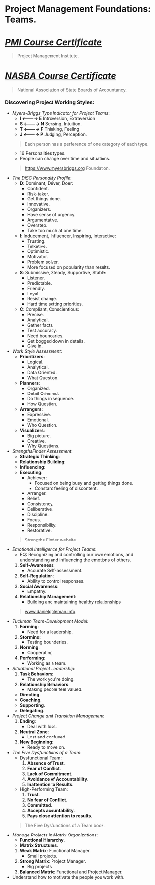 # Project Management Foundations: Teams.
# [*PMI Course Certificate*](https://www.linkedin.com/learning/certificates/eae579c651b9eb4c92eec84b49f3fff8e743c7559335daed9aeb13003d645a3b?u=60693444)
> Project Management Institute.
# [*NASBA Course Certificate*](https://www.linkedin.com/learning/certificates/43b1f591ee0a6bc743a3fddbfd037851f17a29bbb6961a2816c236498b290239?u=60693444)
> National Association of State Boards of Accountancy.
### Discovering Project Working Styles:
- *Myers-Briggs Type Indicator for Project Teams*:
    - **I <----> E** Introversion, Extraversion
    - **S <----> N** Sensing, Intuition.
    - **T <----> F** Thinking, Feeling
    - **J <----> P** Judging, Perception.
    > Each person has a perference of one category of each type.
    - 16 Personalities types.
    - People can change over time and situations.
    > https://www.myersbriggs.org Foundation.
- *The DiSC Personality Profile*: 
    - **D**: Dominant, Driver, Doer:
        - Confident.
        - Risk-taker.
        - Get things done.
        - Innovative.
        - Organizers.
        - Have sense of urgency.
        - Argumentative.
        - Overstep.
        - Take too much at one time.
    - **I**: Inducement, Influencer, Inspiring, Interactive:
        - Trusting.
        - Talkative.
        - Optimistic.
        - Motivator.
        - Problem solver.
        - More focused on popularity than results.
    - **S**: Submissive, Steady, Supportive, Stable: 
        - Listener.
        - Predictable.
        - Friendly.
        - Loyal.
        - Resist change.
        - Hard time setting priorities.
    - **C**: Compliant, Conscientious:
        - Precise.
        - Analytical.
        - Gather facts.
        - Test accuracy.
        - Need boundaries.
        - Get bogged down in details.
        - Give in.
- *Work Style Assessment*:
    - **Prioritizers**: 
        - Logical.
        - Analytical.
        - Data Oriented.
        - What Question.
    - **Planners**:
        - Organized.
        - Detail Oriented.
        - Do things in sequence.
        - How Question. 
    - **Arrangers**: 
        - Expressive.
        - Emotional.
        - Who Question.
    - **Visualizers**:
        - Big picture.
        - Creative.
        - Why Questions.
- *StrengthsFinder Assessment*:  
    - **Strategic Thinking**:
    - **Relationship Building**:
    - **Influencing**:
    - **Executing**:
        - Achiever:
            - Focused on being busy and getting things done.
            - Constant feeling of discontent.
        - Arranger.
        - Belief.
        - Consistency.
        - Deliberative.
        - Discipline.
        - Focus.
        - Responsibility.
        - Restorative.
    > Strengths Finder website.
- *Emotional Intelligence for Project Teams*:
    - EQ: Recognizing and controlling our own emotions, and understanding and influencing the emotions of others.
    1. **Self-Awareness**: 
        - Accurate Self-assessment.
    2. **Self-Regulation**:
        - Ability to control responses.
    3. **Social Awareness**:
        - Empathy.
    4. **Relationship Management**:
        - Building and maintaining healthy relationships
    > www.danielgoleman.info.
- *Tuckman Team-Development Model*:
    1. **Forming**:
        - Need for a leadership.
    2. **Storming**:
        - Testing bounderies.
    3. **Norming**: 
        - Cooperating.
    4. **Performing**:
        - Working as a team.
- *Situational Project Leadership*:
    1. **Task Behaviors**:
        - The work you're doing.
    2. **Relationship Behaviors**:
        - Making people feel valued. 
    - **Directing**.
    - **Coaching**.
    - **Supporting**.
    - **Delegating**.
- *Project Change and Transition Management*:
    1. **Ending**:
        - Deal with loss.
    2. **Neutral Zone**:
        - Lost and confused.
    3. **New Beginning**:
        - Ready to move on.
- *The Five Dysfunctions of a Team*:
    - Dysfunctional Team:
        1. **Absence of Trust**.
        2. **Fear of Conflict**.
        3. **Lack of Commitment**.
        4. **Avoidance of Accountability**.
        5. **Inattention to Results**.
    - High-Performing Team:
        1. **Trust**.
        2. **No fear of Conflict**.
        3. **Committed**.
        4. **Accepts acountability**.
        5. **Pays close attention to results**.
    > The Five Dysfunctions of a Team book. 
- *Manage Projects in Matrix Organizations*:
    - **Functional Hiararchy**.
    - **Matrix Structures**. 
    1. **Weak Matrix**: Functional Manager.
        - Small projects.
    2. **Strong Matrix**: Project Manager.
        - Big projects.
    3. **Balanced Matrix**: Functional and Project Manager. 
- Understand how to motivate the people you work with. 
    
    



